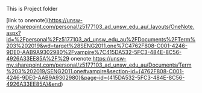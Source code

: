 This is Project folder

[link to onenote](https://unsw-my.sharepoint.com/personal/z5177103_ad_unsw_edu_au/_layouts/OneNote.aspx?id=%2Fpersonal%2Fz5177103_ad_unsw_edu_au%2FDocuments%2FTerm%203%202019&wd=target%28SENG2011.one%7C4762F808-C001-4246-9DE0-AAB9A9302980%2Fvampire%7C415DA532-5FC3-484E-8C56-4926A33EE85A%2F%29
onenote:https://unsw-my.sharepoint.com/personal/z5177103_ad_unsw_edu_au/Documents/Term%203%202019/SENG2011.one#vampire&section-id={4762F808-C001-4246-9DE0-AAB9A9302980}&page-id={415DA532-5FC3-484E-8C56-4926A33EE85A}&end)

